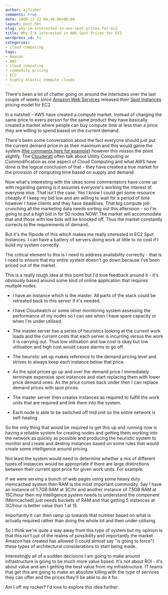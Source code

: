 ```yaml
---
author: ajfisher
comments: true
date: 2009-12-22 06:46:00+00:00
layout: post.hbt
slug: why-im-interested-in-aws-spot-prices-for-ec2
title: Why I'm interested in AWS Spot Prices for EC2
wordpress_id: 51
categories:
- cloud computing
tags:
- Amazon
- AWS
- cloud computing
- commodity pricing
- EC2
- highly elastic compute clouds
---
```


There's been a lot of chatter going on around the intertubes over the last couple of weeks since [Amazon Web Services](http://aws.amazon.com) released their [Spot Instances](http://aws.amazon.com/ec2/spot-instances/) pricing model for EC2.

In a nutshell - AWS have created a compute market. Instead of charging the same price to every person for the same product they have basically created a market where people can buy compute time at less than a price they are willing to spend based on the current demand.

There's been some conversation about the fact everyone should just put the current demand price in as their maximum and this would game the system ([the comments here for example](http://gevaperry.typepad.com/main/2009/12/amazon-ec2-spot-instances.html)) however this misses the point slightly. The [Clouderati](http://twitter.com/#/list/ajfisher/clouderati) often talk about Utility Computing or Commodification as one aspect of Cloud Computing and what AWS have done is the logical conclusion of that - they have created a true market for the provision of computing time based on supply and demand.

Now what's interesting with the ideas some commentators have come up with regarding gaming is it assumes everyone's working the interest of everyone else. That isn't the case. Yes I know I could get some resource cheaply if I keep my bid low and am willing to wait for a period of time however I have clients and they have deadlines. That big compute job crunching all the marketing data needs sorting out this afternoon - so I'm going to put a high bid in for 50 nodes NOW! The market will accommodate that and those with low bids will be knocked off. Thus the market constantly corrects to the requirements of demand.

But it's the flipside of this which makes me really interested in EC2 Spot Instances. I can have a battery of servers doing work at little to no cost if I build my system correctly.

The critical element to this is I need to address availability correctly - that is I need to ensure that my entire system doesn't go down because I've been priced out of the market.

This is a really rough idea at this point but I'd love feedback around it - it's obviously based around some kind of online application that requires multiple nodes.



	
  * I have an instance which is the master. All parts of the stack could be retreated back to this server if it's needed.

	
  * I have Cloudwatch or some other monitoring system assessing the performance of my nodes so I can see when I have spare capacity or when I'm under utilised.

	
  * The master server has a series of heuristics looking at the current work loads and the current costs that each server is incurring versus the work it is carrying out. Thus low utilisation and low cost is okay but low utilisation and high cost would cause alarms to go off.

	
  * The heuristic set up makes reference to the demand pricing level and strives to always keep each instance below that price.

	
  * As the spot prices go up and over the demand price I immediately terminate expensive spot instances and start replacing them with lower price demand ones. As the price comes back under then I can replace demand prices with spot prices

	
  * The master server then creates instances as required to fulfill the work units that are required and link them into the system.

	
  * Each node is able to be switched off mid unit so the entire network is self-healing


So the only thing that would be required to get this up and running now is having a reliable system for creating nodes and getting them working into the network as quickly as possible and producing the heuristic system to monitor and create and destroy instances based on some rules that would create some intelligence around pricing.

Not least the system would need to determine whether a mix of different types of instances would be appropriate if there are large distinctions between their current spot price for given work units. For example:

If we were serving a bunch of web pages using some heavy duty memcached system then RAM is the most important commodity. Say I have an instance of 1.7GB RAM at 3C/hr and another instance of 7.5GB RAM at 15C/hour then my intelligence system needs to understand the component (Memcached) just needs buckets of RAM and that getting 5 instances at 3C/hour is better value than 1 at 15.

Importantly it can then ramp up towards that number based on what is actually required rather than doing the whole lot and then under-utilising.

So I think we're quite a way away from this type of system but my opinion is that this isn't out of the realms of possibility and importantly the market Amazon has created has allowed (I could almost say "is going to force") these types of architectural considerations to start being made.

Interestingly all of a sudden decisions I am going to make around infrastructure is going to be much more value based. It's not about ROI - it's about value and am I getting the best value from my infrastructure. IT teams that get this are going to make an absolute killing with the type of services they can offer and the prices they'll be able to do it for.

Am I off my rocker? I'd love to explore this idea further.
